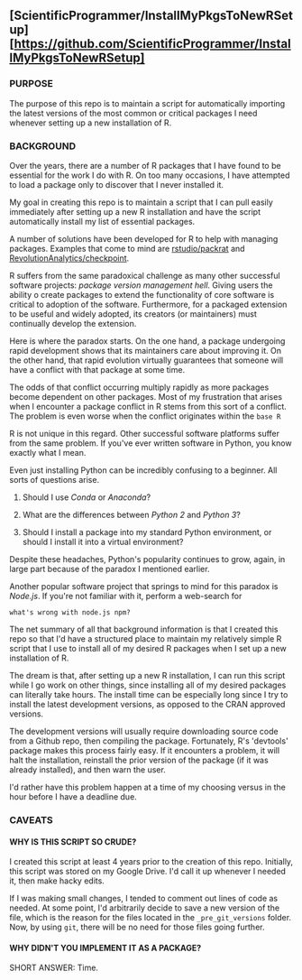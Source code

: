 ## [ScientificProgrammer/InstallMyPkgsToNewRSetup][https://github.com/ScientificProgrammer/InstallMyPkgsToNewRSetup]

### PURPOSE

The purpose of this repo is to maintain a script for automatically importing the latest
versions of the most common or critical packages I need whenever setting up a
new installation of R.

### BACKGROUND

Over the years, there are a number of R packages that I have found to be essential
for the work I do with R. On too many occasions, I have attempted to load a package
only to discover that I never installed it.

My goal in creating this repo is to maintain a script that I can pull easily
immediately after setting up a new R installation and have the script
automatically install my list of essential packages.

A number of solutions have been developed for R to help with managing packages. Examples
that come to mind are [rstudio/packrat](https://github.com/rstudio/packrat) and
[RevolutionAnalytics/checkpoint](https://github.com/RevolutionAnalytics/checkpoint).

R suffers from the same paradoxical challenge as many other successful
software projects: *package version management hell*. Giving users the ability
o create packages to extend the functionality of core software is critical
to adoption of the software. Furthermore, for a packaged extension to be useful
and widely adopted, its creators (or maintainers) must continually develop the
extension.

Here is where the paradox starts. On the one hand, a package undergoing rapid
development shows that its maintainers care about improving it. On the other hand,
that rapid evolution virtually guarantees that someone will have a conflict with
that package at some time.

The odds of that conflict occurring multiply rapidly as more packages become
dependent on other packages. Most of my frustration that arises when I
encounter a package conflict in R stems from this sort of a conflict. The
problem is even worse when the conflict originates within the `base R`

R is not unique in this regard. Other successful software platforms suffer from
the same problem. If you've ever written software in Python, you know
exactly what I mean.

Even just installing Python can be incredibly confusing to a beginner. All sorts
of questions arise.

1. Should I use *Conda* or *Anaconda*?

1. What are the differences between *Python 2* and *Python 3*?

1. Should I install a package into my standard Python environment, or
   should I install it into a virtual environment?
   
Despite these headaches, Python's popularity continues to grow, again, in large
part because of the paradox I mentioned earlier.

Another popular software project that springs to mind for this paradox
is *Node.js*. If you're not familiar with it, perform a web-search for

    what's wrong with node.js npm?

The net summary of all that background information is that I created this
repo so that I'd have a structured place to maintain my relatively simple
R script that I use to install all of my desired R packages when I set
up a new installation of R.

The dream is that, after setting up a new R installation, I can run this
script while I go work on other things, since installing all of my
desired packages can literally take hours. The install time can be
especially long since I try to install the latest development versions,
as opposed to the CRAN approved versions.

The development versions will usually require downloading source code
from a Github repo, then compiling the package. Fortunately,
R's 'devtools' package makes this process fairly easy. If it encounters
a problem, it will halt the installation, reinstall the prior version
of the package (if it was already installed), and then warn the user.

I'd rather have this problem happen at a time of my choosing versus
in the hour before I have a deadline due.

### CAVEATS

#### WHY IS THIS SCRIPT SO CRUDE?
I created this script at least 4 years prior to the creation of this repo. Initially,
this script was stored on my Google Drive. I'd call it up whenever I needed it,
then make hacky edits.

If I was making small changes, I tended to comment out lines of code
as needed. At some point, I'd arbitrarily decide to save a new version
of the file, which is the reason for the files located in the `_pre_git_versions`
folder. Now, by using `git`, there will be no need for those files going further.


#### WHY DIDN'T YOU IMPLEMENT IT AS A PACKAGE?

SHORT ANSWER: Time.

